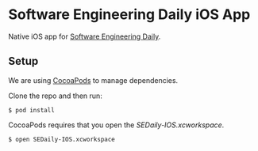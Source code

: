 # Software Engineering Daily iOS App

Native iOS app for [Software Engineering Daily](https://softwareengineeringdaily.com/).

## Setup

We are using [CocoaPods](http://cocoapods.org) to manage dependencies.

Clone the repo and then run:

```
$ pod install
```

CocoaPods requires that you open the *SEDaily-IOS.xcworkspace*.

```
$ open SEDaily-IOS.xcworkspace
```
